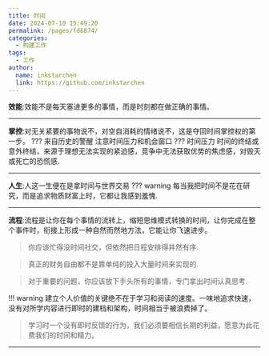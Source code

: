 ```yaml
---
title: 时间
date: 2024-07-10 15:49:20
permalink: /pages/fd6874/
categories:
  - 构建工作
tags:
  - 工作
author: 
  name: inkstarchen
  link: https://github.com/inkstarchen
---
```



**效能**:效能不是每天塞进更多的事情，而是时刻都在做正确的事情。

<!-- more -->

---
**掌控**:对无关紧要的事物说不，对空自消耗的情绪说不，这是夺回时间掌控权的第一步。
??? 来自历史的警醒
	注意时间压力和机会窗口
	??? 时间压力
		时间的终结或意外终结，来源于理想无法实现的紧迫感，竞争中无法获取优势的焦虑感，对毁灭或死亡的恐慌感.

---
**人生**:人这一生便在是拿时间与世界交易
??? warning
	每当我把时间不是花在研究，而是追求物质财富上时，它都让我感到羞愧.

---

**流程**:流程是让你在每个事情的流转上，缩短思维模式转换的时间，让你完成在整个事件时，衔接上形成一种自然而然地方法，它能让你飞速进步。

> 你应该忙得没时间社交，但依然把日程安排得井然有序.

> 真正的财务自由都不是靠单纯的投入大量时间来实现的.

> 对于重要的问题，你应该放下手头所有的事情，专门拿出时间认真思考.

!!! warning
	建立个人价值的关键绝不在于学习和阅读的速度。一味地追求快速，没有对所学内容进行即时的建档和架构，时间相当于被浪费掉了。

> 学习时一个没有即时反馈的行为，我们必须要相信长期的利益，愿意为此花费我们的时间和精力。

---
